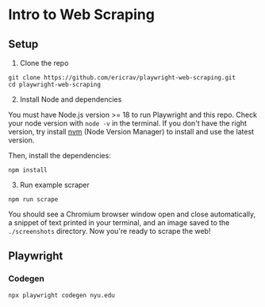 # Intro to Web Scraping

## Setup

1. Clone the repo

```
git clone https://github.com/ericrav/playwright-web-scraping.git
cd playwright-web-scraping
```

2. Install Node and dependencies

You must have Node.js version >= 18 to run Playwright and this repo.
Check your node version with `node -v` in the terminal.
If you don't have the right version, try install [nvm](https://github.com/nvm-sh/nvm) (Node Version Manager) to install and use the latest version.

Then, install the dependencies:

```
npm install
```

3. Run example scraper

```
npm run scrape
```

You should see a Chromium browser window open and close automatically, a snippet of text printed in your terminal, and an image saved to the `./screenshots` directory. Now you're ready to scrape the web!

## Playwright

### Codegen


```
npx playwright codegen nyu.edu
```
